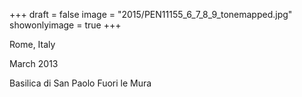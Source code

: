 +++
draft = false
image = "2015/PEN11155_6_7_8_9_tonemapped.jpg"
showonlyimage = true
+++

Rome, Italy

March 2013
<!--more-->

Basilica di San Paolo Fuori le Mura
